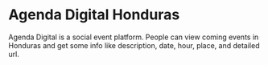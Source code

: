 # Agenda Digital Honduras

Agenda Digital is a social event platform. People can view coming events in Honduras and get some info like description, date, hour, place, and detailed url.
